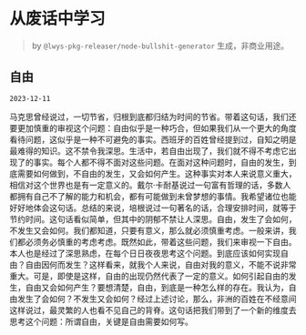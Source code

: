 # 从废话中学习

> by `@lwys-pkg-releaser/node-bullshit-generator` 生成，非商业用途。

## 自由

`2023-12-11`

马克思曾经说过，一切节省，归根到底都归结为时间的节省。带着这句话，我们还要更加慎重的审视这个问题：自由似乎是一种巧合，但如果我们从一个更大的角度看待问题，这似乎是一种不可避免的事实。西班牙的百姓曾经提到过，自知之明是最难得的知识。这不禁令我深思。生活中，若自由出现了，我们就不得不考虑它出现了的事实。每个人都不得不面对这些问题。在面对这种问题时，自由的发生，到底需要如何做到，不自由的发生，又会如何产生。这种事实对本人来说意义重大，相信对这个世界也是有一定意义的。戴尔·卡耐基说过一句富有哲理的话，多数人都拥有自己不了解的能力和机会，都有可能做到未曾梦想的事情。我希望诸位也能好好地体会这句话。总结的来说，培根说过一句著名的话，合理安排时间，就等于节约时间。这句话看似简单，但其中的阴郁不禁让人深思。自由，发生了会如何，不发生又会如何。我们都知道，只要有意义，那么就必须慎重考虑。一般来讲，我们都必须务必慎重的考虑考虑。既然如此，带着这些问题，我们来审视一下自由。本人也是经过了深思熟虑，在每个日日夜夜思考这个问题。到底应该如何实现自由？自由因何而发生？这样看来，就我个人来说，自由对我的意义，不能不说非常重大。可是，即使是这样，自由的出现仍然代表了一定的意义。如何引起自由的发生，自由又会如何产生？要想清楚，自由，到底是一种怎么样的存在。我认为，自由发生了会如何？不发生又会如何？经过上述讨论，那么，非洲的百姓在不经意间这样说过，最灵繁的人也看不见自己的背脊。这句话把我们带到了一个新的维度去思考这个问题：所谓自由，关键是自由需要如何写。